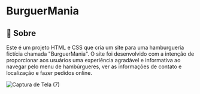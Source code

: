 # BurguerMania

<h2>🔖 Sobre</h2>
<p>Este é um projeto HTML e CSS que cria um site para uma hamburgueria fictícia chamada "BurguerMania". O site foi desenvolvido com a intenção de proporcionar aos usuários uma experiência agradável e informativa ao navegar pelo menu de hambúrgueres, ver as informações de contato e localização e fazer pedidos online.</p>

![Captura de Tela (7)](https://github.com/luizcarlos001/Burguer-Mania/assets/146375880/c673565b-80d6-4240-a9df-28f6d9be9802)
